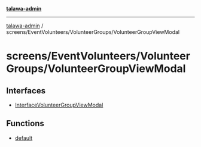 [**talawa-admin**](../../../../README.md)

***

[talawa-admin](../../../../modules.md) / screens/EventVolunteers/VolunteerGroups/VolunteerGroupViewModal

# screens/EventVolunteers/VolunteerGroups/VolunteerGroupViewModal

## Interfaces

- [InterfaceVolunteerGroupViewModal](interfaces/InterfaceVolunteerGroupViewModal.md)

## Functions

- [default](functions/default.md)
